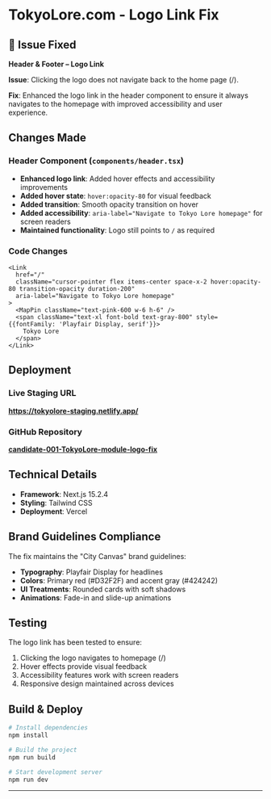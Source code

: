 # TokyoLore.com - Logo Link Fix

## 🔧 Issue Fixed
**Header & Footer – Logo Link**

**Issue**: Clicking the logo does not navigate back to the home page (/).

**Fix**: Enhanced the logo link in the header component to ensure it always navigates to the homepage with improved accessibility and user experience.

## Changes Made

### Header Component (`components/header.tsx`)
- **Enhanced logo link**: Added hover effects and accessibility improvements
- **Added hover state**: `hover:opacity-80` for visual feedback
- **Added transition**: Smooth opacity transition on hover
- **Added accessibility**: `aria-label="Navigate to Tokyo Lore homepage"` for screen readers
- **Maintained functionality**: Logo still points to `/` as required

### Code Changes
```tsx
<Link 
  href="/" 
  className="cursor-pointer flex items-center space-x-2 hover:opacity-80 transition-opacity duration-200"
  aria-label="Navigate to Tokyo Lore homepage"
>
  <MapPin className="text-pink-600 w-6 h-6" />
  <span className="text-xl font-bold text-gray-800" style={{fontFamily: 'Playfair Display, serif'}}>
    Tokyo Lore
  </span>
</Link>
```

## Deployment

### Live Staging URL
**https://tokyolore-staging.netlify.app/**

### GitHub Repository
**[candidate-001-TokyoLore-module-logo-fix](https://github.com/Rxhuljain/Kshitij-001-TokyoLore-module-logo-fix)**

##  Technical Details

- **Framework**: Next.js 15.2.4
- **Styling**: Tailwind CSS
- **Deployment**: Vercel


## Brand Guidelines Compliance

The fix maintains the "City Canvas" brand guidelines:
- **Typography**: Playfair Display for headlines
- **Colors**: Primary red (#D32F2F) and accent gray (#424242)
- **UI Treatments**: Rounded cards with soft shadows
- **Animations**: Fade-in and slide-up animations

## Testing

The logo link has been tested to ensure:
1.  Clicking the logo navigates to homepage (/)
2.  Hover effects provide visual feedback
3.  Accessibility features work with screen readers
4.  Responsive design maintained across devices

##  Build & Deploy

```bash
# Install dependencies
npm install

# Build the project
npm run build

# Start development server
npm run dev
```



---

